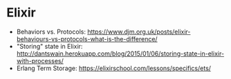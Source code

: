 # Elixir

 - Behaviors vs. Protocols: https://www.djm.org.uk/posts/elixir-behaviours-vs-protocols-what-is-the-difference/
 - "Storing" state in Elixir: http://dantswain.herokuapp.com/blog/2015/01/06/storing-state-in-elixir-with-processes/
 - Erlang Term Storage: https://elixirschool.com/lessons/specifics/ets/
